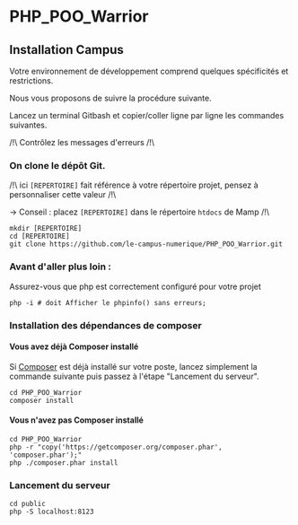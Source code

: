 # PHP_POO_Warrior

## Installation Campus

Votre environnement de développement comprend quelques spécificités et restrictions.

Nous vous proposons de suivre la procédure suivante.

Lancez un terminal Gitbash et copier/coller ligne par ligne les commandes suivantes.

/!\ Contrôlez les messages d'erreurs /!\

### On clone le dépôt Git.

/!\ ici `[REPERTOIRE]` fait référence à votre répertoire projet, pensez à personnaliser cette valeur /!\

-> Conseil : placez `[REPERTOIRE]` dans le répertoire `htdocs` de Mamp /!\

```
mkdir [REPERTOIRE]
cd [REPERTOIRE]
git clone https://github.com/le-campus-numerique/PHP_POO_Warrior.git
```

### Avant d'aller plus loin :

Assurez-vous que php est correctement configuré pour votre projet

```
php -i # doit Afficher le phpinfo() sans erreurs;
```


### Installation des dépendances de composer

#### Vous avez déjà Composer installé

Si [Composer](https://getcomposer.org/) est déjà installé sur votre poste, lancez simplement la commande suivante puis passez à l'étape "Lancement du serveur".

```
cd PHP_POO_Warrior
composer install
```

#### Vous n'avez pas Composer installé

```
cd PHP_POO_Warrior
php -r "copy('https://getcomposer.org/composer.phar', 'composer.phar');"
php ./composer.phar install
```


### Lancement du serveur 
```
cd public
php -S localhost:8123
```


